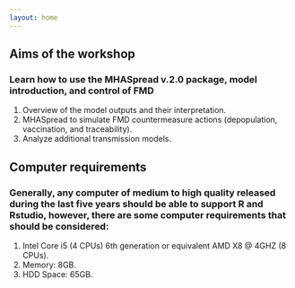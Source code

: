 ```yaml
---
layout: home
---
```



<h2> Aims of the workshop</h2>

<h3> Learn how to use the MHASpread v.2.0 package, model introduction, and control of FMD </h3>

<ol>
        <li>Overview of the model outputs and their interpretation.</li>
        <li>MHASpread to simulate FMD countermeasure actions (depopulation, vaccination, and traceability).</li>
        <li>Analyze additional transmission models.</li>
      </ol>


<h2> Computer requirements </h2>
<h3>Generally, any computer of medium to high quality released during the last five years should be able to support R and Rstudio,
         however, there are some computer requirements that should be considered:</h3> 
<ol>
        <li>Intel Core i5 (4 CPUs) 6th generation or equivalent AMD X8 @ 4GHZ (8 CPUs).</li>
        <li> Memory: 8GB.</li>
        <li>HDD Space: 65GB.</li>
</ol>


     
